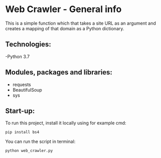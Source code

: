 # Web Crawler - General info

This is a simple function which that takes a site URL as an argument and creates a mapping of that domain as a Python dictionary.  

## Technologies:

-Python 3.7

## Modules, packages and libraries:

- requests
- BeautifulSoup
- sys

## Start-up:

To run this project, install it locally using for example cmd:

```
pip install bs4

```

You can run the script in terminal:
```
python web_crawler.py

```
